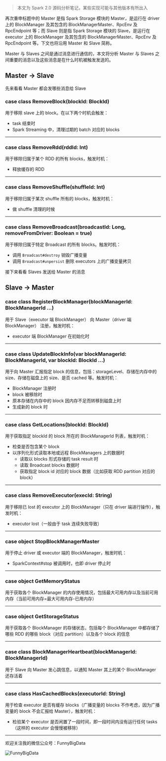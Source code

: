> 本文为 Spark 2.0 源码分析笔记，某些实现可能与其他版本有所出入

再次重申标题中的 Master 是指 Spark Storage 模块的 Master，是运行在 driver 上的 BlockManager 及其包含的 BlockManagerMaster、RpcEnv 及 RpcEndpoint 等；而 Slave 则是指 Spark Storage 模块的 Slave，是运行在 executor 上的 BlockManager 及其包含的 BlockManagerMaster、RpcEnv 及 RpcEndpoint 等。下文也将沿用 Master 和 Slave 简称。

Master 与 Slaves 之间是通过消息进行通信的，本文将分析 Master 与 Slaves 之间重要的消息以及这些消息是在什么时机被触发发送的。

## Master -> Slave
先来看看 Master 都会发哪些消息给 Slave

### case class RemoveBlock(blockId: BlockId)
用于移除 slave 上的 block。在以下两个时机会触发：

* task 结束时
* Spark Streaming 中，清理过期的 batch 对应的 blocks

---

### case class RemoveRdd(rddId: Int)
用于移除归属于某个 RDD 的所有 blocks，触发时机：

* 释放缓存的 RDD

---

### case class RemoveShuffle(shuffleId: Int)
用于移除归属于某次 shuffle 所有的 blocks，触发时机：

* 做 shuffle 清理的时候

---

### case class RemoveBroadcast(broadcastId: Long, removeFromDriver: Boolean = true)
用于移除归属于特定 Broadcast 的所有 blocks。触发时机：

* 调用 ```Broadcast#destroy``` 销毁广播变量
* 调用 ```Broadcast#unpersist``` 删除 executors 上的广播变量拷贝

接下来看看 Slaves 发送给 Master 的消息

## Slave -> Master
### case class RegisterBlockManager(blockManagerId: BlockManagerId ...)
用于 Slave（executor 端 BlockManager） 向 Master（driver 端 BlockManager） 注册，触发时机：

* executor 端 BlockManager 在初始化时

---

### case class UpdateBlockInfo(var blockManagerId: BlockManagerId, var blockId: BlockId ...)
用于向 Master 汇报指定 block 的信息，包括：storageLevel、存储在内存中的 size、存储在磁盘上的 size、是否 cached 等。触发时机：

* BlockManager 注册时
* block 被移除时
* 原本存储在内存中的 block 因内存不足而转移到磁盘上时
* 生成新的 block 时

---

### case class GetLocations(blockId: BlockId)
用于获取指定 blockId 的 block 所在的 BlockManagerId 列表，触发时机：

* 检查是否包含某个 block
* 以序列化形式读取本地或远程 BlockManagers 上的数据时
    * 读取以 blocks 形式存储的 task result 时
    * 读取 Broadcast blocks 数据时
    * 获取指定 block id 对应的 block 数据（比如获取 RDD partition 对应的 block）

---

### case class RemoveExecutor(execId: String)
用于移除已 lost 的 executor 上的 BlockManager（只在 driver 端进行操作），触发时机：

* executor lost（一般由于 task 连续失败导致）

---

### case object StopBlockManagerMaster
用于停止 driver 或 executor 端的 BlockManager，触发时机：

* SparkContext#stop 被调用时，也即 driver 停止时

---

### case object GetMemoryStatus
用于获取各个 BlockManager 的内存使用情况，包括最大可用内存以及当前可用内存（当前可用内存=最大可用内存-已用内存）

---

### case object GetStorageStatus
用于获取各个 BlockManager 的存储状态，包括每个 BlockManager 中都存储了哪些 RDD 的哪些 block（对应 partition）以及各个 block 的信息

---

### case class BlockManagerHeartbeat(blockManagerId: BlockManagerId)
用于 Slave 向 Master 发心跳信息，以通知 Master 其上的某个 BlockManager 还存活着

---

### case class HasCachedBlocks(executorId: String)
用于检查 executor 是否有缓存 blocks（广播变量的 blocks 不作考虑，因为广播变量的 block 不会汇报给 Master），触发时机：

* 检验某个 executor 是否闲置了一段时间，即一段时间内没有运行任何 tasks（这样的 executor 会慢慢被移除）

---

欢迎关注我的微信公众号：FunnyBigData

![FunnyBigData](http://upload-images.jianshu.io/upload_images/204749-2f217e5d38fc1bcb.jpg?imageMogr2/auto-orient/strip%7CimageView2/2/w/1240)
